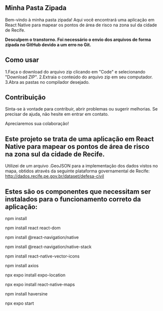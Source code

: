 ## Minha Pasta Zipada
Bem-vindo à minha pasta zipada! Aqui você encontrará uma aplicação em React Native para mapear os pontos de área de risco na zona sul da cidade de Recife.

**Desculpem o transtorno. Foi necessário o envio dos arquivos de forma zipada no GitHub devido a um erro no Git.**

## Como usar
  1.Faça o download do arquivo zip clicando em "Code" e selecionando "Download ZIP".
  2.Extraia o conteúdo do arquivo zip em seu computador.
  3.Abra as pastas no compilador desejado.

## Contribuição
Sinta-se à vontade para contribuir, abrir problemas ou sugerir melhorias. Se precisar de ajuda, não hesite em entrar em contato.

Apreciaremos sua colaboração!

## Este projeto se trata de uma aplicação em React Native para mapear os pontos de área de risco na zona sul da cidade de Recife.

Utilizei de um arquivo .GeoJSON para a implementação dos dados vistos no mapa, obtidos através da seguinte plataforma governamental de Recife: http://dados.recife.pe.gov.br/dataset/defesa-civil

## Estes são os componentes que necessitam ser instalados para o funcionamento correto da aplicação:

npm install

npm install react react-dom

npm install @react-navigation/native

npm install @react-navigation/native-stack

npm install react-native-vector-icons

npm install axios

npx expo install expo-location

npx expo install react-native-maps

npm install haversine

npx expo start
